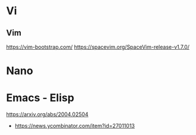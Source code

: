 # Vi
## Vim
https://vim-bootstrap.com/
https://spacevim.org/SpaceVim-release-v1.7.0/

# Nano


# Emacs - Elisp
https://arxiv.org/abs/2004.02504
* https://news.ycombinator.com/item?id=27011013



